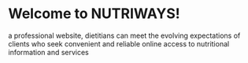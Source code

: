 # Welcome to NUTRIWAYS!

a professional website, dietitians can meet the evolving expectations of clients who seek convenient and reliable online access to nutritional information and services
